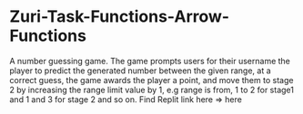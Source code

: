 # Zuri-Task-Functions-Arrow-Functions
 A number guessing game. The game prompts users for their username  the player to predict the generated number between the given range, at a correct guess, the game awards the player a point, and move them to stage 2 by increasing the range limit value by 1, e.g range is from, 1 to 2 for stage1 and 1 and 3 for stage 2 and so on.
Find Replit link here => <a src="https://replit.com/@krysnkem/Zuri-Task-Functions-Arrow-Functions#index.js">here</a>
